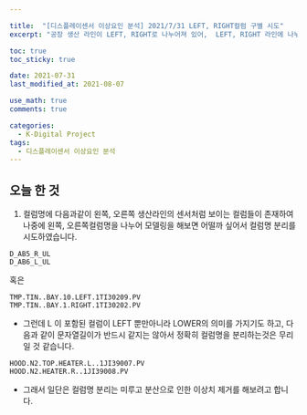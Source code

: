 ```yaml
---

title:  "[디스플레이센서 이상요인 분석] 2021/7/31 LEFT, RIGHT컬럼 구별 시도"
excerpt: "공장 생산 라인이 LEFT, RIGHT로 나누어져 있어,  LEFT, RIGHT 라인에 나누어 분류모델링을 해보기 위해 컬럼명 구별을 시도하였습니다"

toc: true
toc_sticky: true

date: 2021-07-31
last_modified_at: 2021-08-07

use_math: true
comments: true

categories:
  - K-Digital Project
tags:
  - 디스플레이센서 이상요인 분석
---
```


## 오늘 한 것

1. 컬럼명에 다음과같이 왼쪽, 오른쪽 생산라인의 센서처럼 보이는 컬럼들이 존재하여 나중에 왼쪽, 오른쪽컬럼명을 나누어 모델링을 해보면 어떨까 싶어서 컬럼명 분리를 시도하였습니다.

```
D_AB5_R_UL
D_AB6_L_UL
```

혹은

```
TMP.TIN..BAY.10.LEFT.1TI30209.PV
TMP.TIN..BAY.1.RIGHT.1TI30202.PV
```



- 그런데 L 이 포함된 컬럼이 LEFT 뿐만아니라 LOWER의 의미를 가지기도 하고, 다음과 같이 문자열길이가 반드시 같지는 않아서 정확히 컬럼명을 분리하는것은 무리일 것 같습니다.

```
HOOD.N2.TOP.HEATER.L..1JI39007.PV
HOOD.N2.HEATER.R..1JI39008.PV
```



- 그래서 일단은 컬럼명 분리는 미루고 분산으로 인한 이상치 제거를 해보려고 합니다.